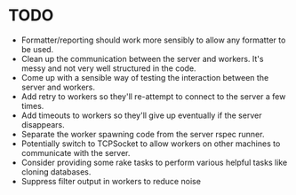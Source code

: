 # TODO

- Formatter/reporting should work more sensibly to allow any formatter to be used.
- Clean up the communication between the server and workers. It's messy and not very well structured in the code.
- Come up with a sensible way of testing the interaction between the server and workers.
- Add retry to workers so they'll re-attempt to connect to the server a few times.
- Add timeouts to workers so they'll give up eventually if the server disappears.
- Separate the worker spawning code from the server rspec runner.
- Potentially switch to TCPSocket to allow workers on other machines to communicate with the server.
- Consider providing some rake tasks to perform various helpful tasks like cloning databases.
- Suppress filter output in workers to reduce noise
